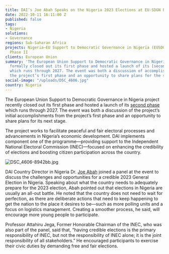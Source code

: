 ```yaml
---
title: DAI’s Joe Abah Speaks on the Nigeria 2023 Elections at EU-SDGN Project Event
date: 2022-10-11 16:11:00 Z
published: false
tags:
- Nigeria
solutions:
- Governance
regions: Sub-Saharan Africa
projects: Nigeria—EU Support to Democratic Governance in Nigeria (EUSDGN) Programme,
  Phase II
clients: European Union
summary: 'The European Union Support to Democratic Governance in Nigeria project recently
  formally closed out its first phase and hosted a launch of its [second phase](https://www.dai.com/our-work/projects/nigeria-eu-support-to-democratic-governance-in-nigeria-eusdgn-programme-phase-ii)
  which runs through 2027. The event was both a discussion of accomplishments from
  the project’s first phase and an opportunity to share plans for the second phase. '
social-image: "/uploads/DSC_4606.jpg"
country: Nigeria
---
```


The European Union Support to Democratic Governance in Nigeria project recently closed out its first phase and hosted a launch of its [second phase](https://www.dai.com/our-work/projects/nigeria-eu-support-to-democratic-governance-in-nigeria-eusdgn-programme-phase-ii) which runs through 2027. The event was both a discussion of the project’s initial accomplishments from the project’s first phase and an opportunity to share plans for its next stage.


The project works to facilitate peaceful and fair electoral processes and advancements in Nigeria’s economic development. DAI implements component one of the programme—providing support to the Independent National Electoral Commission (INEC)—focused on enhancing the credibility of elections and boosting citizen participation across the country. 

![DSC_4606-8942bb.jpg](/uploads/DSC_4606-8942bb.jpg)

DAI Country Director in Nigeria Dr. [Joe Abah](https://www.dai.com/who-we-are/our-team/joe-abah) joined a panel at the event to discuss the challenges and opportunities for a credible 2023 General Election in Nigeria. Speaking about what the country needs to adequately prepare for the 2023 election, Abah pointed out that elections in Nigeria are usually an all-out battle. He noted that the country does not need to wait for perfection, as there are deliberate actions that need to keep happening to get the nation to the place it desires to be—such as more polling units and a focus on logistics management. Creating a smoother process, he said, will encourage more young people to participate.

Professor Attahiru Jega, Former Honorable Chairman of the INEC, who was also part of the panel, said that, “having credible elections is the primary responsibility of INEC, but not the responsibility of INEC alone; it is the joint responsibility of all stakeholders.” He encouraged participants to exercise their civic duties by demanding free and fair elections.